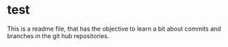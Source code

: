 # test
This is a readme file, that has the objective to learn a bit about commits and branches in the git hub repositories.
